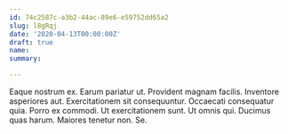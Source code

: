 ```yaml
---
id: 74c2587c-a3b2-44ac-89e6-e59752dd65a2
slug: l8gRqj
date: '2020-04-13T00:00:00Z'
draft: true
name: 
summary: 

---
```


Eaque nostrum ex. Earum pariatur ut. Provident magnam facilis. Inventore asperiores aut. Exercitationem sit consequuntur. Occaecati consequatur quia. Porro ex commodi. Ut exercitationem sunt. Ut omnis qui. Ducimus quas harum. Maiores tenetur non. Se.
